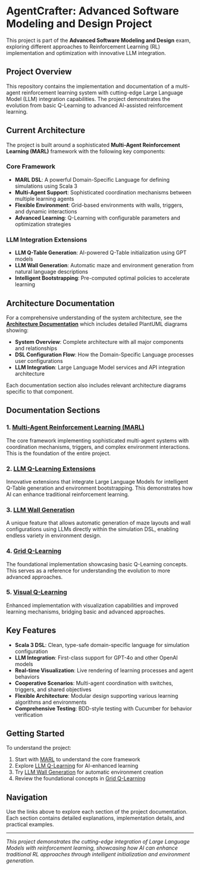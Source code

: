 # AgentCrafter: Advanced Software Modeling and Design Project

This project is part of the **Advanced Software Modeling and Design** exam, exploring different approaches to Reinforcement Learning (RL) implementation and optimization with innovative LLM integration.

## Project Overview

This repository contains the implementation and documentation of a multi-agent reinforcement learning system with cutting-edge Large Language Model (LLM) integration capabilities. The project demonstrates the evolution from basic Q-Learning to advanced AI-assisted reinforcement learning.

## Current Architecture

The project is built around a sophisticated **Multi-Agent Reinforcement Learning (MARL)** framework with the following key components:

### Core Framework
- **MARL DSL**: A powerful Domain-Specific Language for defining simulations using Scala 3
- **Multi-Agent Support**: Sophisticated coordination mechanisms between multiple learning agents
- **Flexible Environment**: Grid-based environments with walls, triggers, and dynamic interactions
- **Advanced Learning**: Q-Learning with configurable parameters and optimization strategies

### LLM Integration Extensions
- **LLM Q-Table Generation**: AI-powered Q-Table initialization using GPT models
- **LLM Wall Generation**: Automatic maze and environment generation from natural language descriptions
- **Intelligent Bootstrapping**: Pre-computed optimal policies to accelerate learning

## Architecture Documentation

For a comprehensive understanding of the system architecture, see the **[Architecture Documentation](architecture.md)** which includes detailed PlantUML diagrams showing:

- **System Overview**: Complete architecture with all major components and relationships
- **DSL Configuration Flow**: How the Domain-Specific Language processes user configurations
- **LLM Integration**: Large Language Model services and API integration architecture

Each documentation section also includes relevant architecture diagrams specific to that component.

## Documentation Sections

### 1. [Multi-Agent Reinforcement Learning (MARL)](marl/)
The core framework implementing sophisticated multi-agent systems with coordination mechanisms, triggers, and complex environment interactions. This is the foundation of the entire project.

### 2. [LLM Q-Learning Extensions](llmqlearning/)
Innovative extensions that integrate Large Language Models for intelligent Q-Table generation and environment bootstrapping. This demonstrates how AI can enhance traditional reinforcement learning.

### 3. [LLM Wall Generation](wallsfromllm/)
A unique feature that allows automatic generation of maze layouts and wall configurations using LLMs directly within the simulation DSL, enabling endless variety in environment design.

### 4. [Grid Q-Learning](gridqlearning/)
The foundational implementation showcasing basic Q-Learning concepts. This serves as a reference for understanding the evolution to more advanced approaches.

### 5. [Visual Q-Learning](visualqlearning/)
Enhanced implementation with visualization capabilities and improved learning mechanisms, bridging basic and advanced approaches.

## Key Features

- **Scala 3 DSL**: Clean, type-safe domain-specific language for simulation configuration
- **LLM Integration**: First-class support for GPT-4o and other OpenAI models
- **Real-time Visualization**: Live rendering of learning processes and agent behaviors
- **Cooperative Scenarios**: Multi-agent coordination with switches, triggers, and shared objectives
- **Flexible Architecture**: Modular design supporting various learning algorithms and environments
- **Comprehensive Testing**: BDD-style testing with Cucumber for behavior verification

## Getting Started

To understand the project:

1. Start with [MARL](marl/) to understand the core framework
2. Explore [LLM Q-Learning](llmqlearning/) for AI-enhanced learning
3. Try [LLM Wall Generation](wallsfromllm/) for automatic environment creation
4. Review the foundational concepts in [Grid Q-Learning](gridqlearning/)

## Navigation

Use the links above to explore each section of the project documentation. Each section contains detailed explanations, implementation details, and practical examples.

---

*This project demonstrates the cutting-edge integration of Large Language Models with reinforcement learning, showcasing how AI can enhance traditional RL approaches through intelligent initialization and environment generation.*